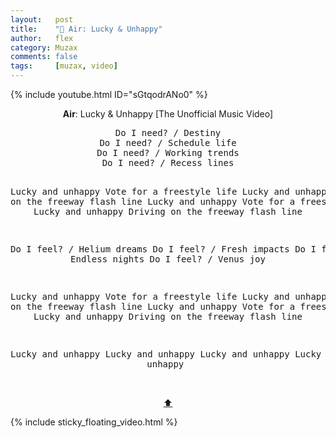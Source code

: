 ```yaml
---
layout:   post
title:    "🎵 Air: Lucky & Unhappy"
author:   flex
category: Muzax
comments: false
tags:     [muzax, video]
---
```


{% include youtube.html ID="sGtqodrANo0" %}

<!-- break -->

<a id="top"></a>
<div id="lyrics"><div class="lyricsheader" style=""><p><center><b>Air</b>: Lucky & Unhappy [The Unofficial Music Video]</center></p></div>

<center><pre>
Do I need? / Destiny
Do I need? / Schedule life
Do I need? / Working trends
Do I need? / Recess lines

Lucky and unhappy
Vote for a freestyle life
Lucky and unhappy
Driving on the freeway flash line
Lucky and unhappy
Vote for a freestyle life
Lucky and unhappy
Driving on the freeway flash line

Do I feel? / Helium dreams
Do I feel? / Fresh impacts
Do I feel? / Endless nights
Do I feel? / Venus joy

Lucky and unhappy
Vote for a freestyle life
Lucky and unhappy
Driving on the freeway flash line
Lucky and unhappy
Vote for a freestyle life
Lucky and unhappy
Driving on the freeway flash line

Lucky and unhappy
Lucky and unhappy
Lucky and unhappy
Lucky and unhappy
</pre><br><a href="#top">⬆</a></center></div>

<div class="sticky_floating_video"></div>
{% include sticky_floating_video.html %}